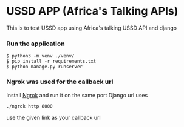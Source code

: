 # USSD APP (Africa's Talking APIs)

This is to test USSD app using Africa's talking USSD API and django


### Run the application

```
$ python3 -m venv ./venv/
$ pip install -r requirements.txt
$ python manage.py runserver
```

### Ngrok was used for the callback url

Install [Ngrok](https://ngrok.com/download) and run it on the same port Django url uses

```
./ngrok http 8000
```
use the given link as your callback url
